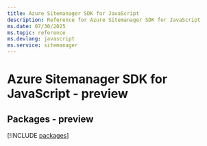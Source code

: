 ```yaml
---
title: Azure Sitemanager SDK for JavaScript
description: Reference for Azure Sitemanager SDK for JavaScript
ms.date: 07/30/2025
ms.topic: reference
ms.devlang: javascript
ms.service: sitemanager
---
```

# Azure Sitemanager SDK for JavaScript - preview
## Packages - preview
[!INCLUDE [packages](sitemanager-index.md)]
